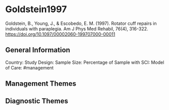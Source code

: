 # Goldstein1997
Goldstein, B., Young, J., & Escobedo, E. M. (1997). Rotator cuff repairs in individuals with paraplegia. Am J Phys Med Rehabil, 76(4), 316-322. https://doi.org/10.1097/00002060-199707000-00011 

## General Information
Country: 
Study Design: 
Sample Size: 
Percentage of Sample with SCI:
Model of Care: #management 

## Management Themes


## Diagnostic Themes
